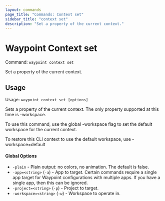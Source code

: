 ```yaml
---
layout: commands
page_title: "Commands: Context set"
sidebar_title: "context set"
description: "Set a property of the current context."
---
```


# Waypoint Context set

Command: `waypoint context set`

Set a property of the current context.


## Usage

Usage: `waypoint context set [options]`


  Sets a property of the current context. The only property supported at this
  time is -workspace.

  To use this command, use the global -workspace flag to set the default
  workspace for the current context.

  To restore this CLI context to use the default workspace, use
  -workspace=default

#### Global Options

- `-plain` - Plain output: no colors, no animation. The default is false.
- `-app=<string>` (`-a`) - App to target. Certain commands require a single app target for Waypoint configurations with multiple apps. If you have a single app, then this can be ignored.
- `-project=<string>` (`-p`) - Project to target.
- `-workspace=<string>` (`-w`) - Workspace to operate in.

